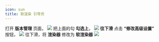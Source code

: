 ```yaml
---
icon: sun
title: 软渲染 引导页
---
```

打开 **版本管理** 页面，
<img src="/assets/image/HMCL/版本管理.png">
把上面的勾 **勾选上**，
<img src="/assets/image/HMCL/勾选.png">
**往下滑** 点击 **“修改高级设置”** 按钮，
<img src="/assets/image/HMCL/修改高级设置.png">
往下滑，将 **渲染器** 修改为 **软渲染器**
<img src="/assets/image/HMCL/软渲染.png">